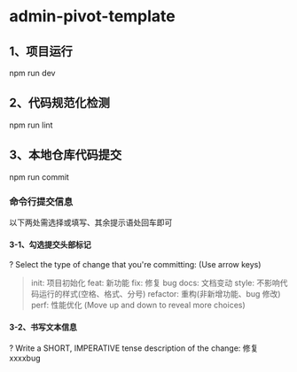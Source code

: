 # admin-pivot-template

## 1、项目运行

npm run dev

## 2、代码规范化检测

npm run lint

## 3、本地仓库代码提交

npm run commit

### 命令行提交信息

以下两处需选择或填写、其余提示语处回车即可

#### 3-1、勾选提交头部标记

? Select the type of change that you're committing: (Use arrow keys)

> init: 项目初始化
> feat: 新功能
> fix: 修复 bug
> docs: 文档变动
> style: 不影响代码运行的样式(空格、格式、分号)
> refactor: 重构(非新增功能、bug 修改)
> perf: 性能优化
> (Move up and down to reveal more choices)

#### 3-2、书写文本信息

? Write a SHORT, IMPERATIVE tense description of the change:
修复 xxxxbug
